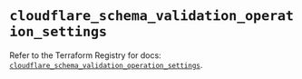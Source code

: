 # `cloudflare_schema_validation_operation_settings`

Refer to the Terraform Registry for docs: [`cloudflare_schema_validation_operation_settings`](https://registry.terraform.io/providers/cloudflare/cloudflare/5.7.0/docs/resources/schema_validation_operation_settings).
